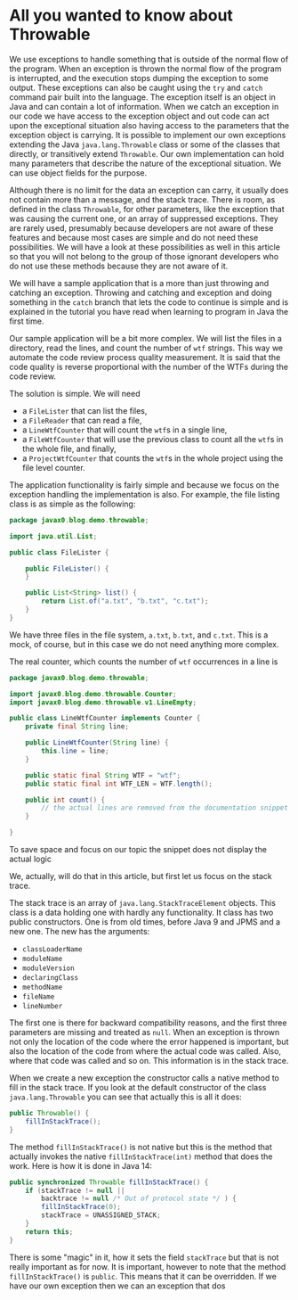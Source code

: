 # All you wanted to know about Throwable

We use exceptions to handle something that is outside of the normal flow of the program. When an exception is thrown the
normal flow of the program is interrupted, and the execution stops dumping the exception to some output. These
exceptions can also be caught using the `try` and `catch` command pair built into the language. The exception itself is
an object in Java and can contain a lot of information. When we catch an exception in our code we have access to the
exception object and out code can act upon the exceptional situation also having access to the parameters that the
exception object is carrying. It is possible to implement our own exceptions extending the Java `java.lang.Throwable`
class or some of the classes that directly, or transitively extend `Throwable`. Our own implementation can hold many
parameters that describe the nature of the exceptional situation. We can use object fields for the purpose.

Although there is no limit for the data an exception can carry, it usually does not contain more than a message, and the
stack trace. There is room, as defined in the class `Throwable`, for other parameters, like the exception that was
causing the current one, or an array of suppressed exceptions. They are rarely used, presumably because developers are
not aware of these features and because most cases are simple and do not need these possibilities. We will have a look
at these possibilities as well in this article so that you will not belong to the group of those ignorant developers
who do not use these methods because they are not aware of it.

We will have a sample application that is a more than just throwing and catching an exception. Throwing and catching
and exception and doing something in the `catch` branch that lets the code to continue is simple and is explained in 
the tutorial you have read when learning to program in Java the first time.

Our sample application will be a bit more complex. We will list the files in a directory, read the lines, and count the
number of `wtf` strings. This way we automate the code review process quality measurement. It is said that the code
quality is reverse proportional with the number of the WTFs during the code review.

The solution is simple. We will need

* a `FileLister` that can list the files,
* a `FileReader` that can read a file,
* a `LineWtfCounter` that will count the `wtf`s in a single line,
* a `FileWtfCounter` that will use the previous class to count all the `wtf`s in the whole file, and finally,
* a `ProjectWtfCounter` that counts the `wtf`s in the whole project using the file level counter.
 
The application functionality is fairly simple and because we focus on the exception handling the implementation is also.
For example, the file listing class is as simple as the following:

<!-- snip FileLister trim="to=0"-->
```java
package javax0.blog.demo.throwable;

import java.util.List;

public class FileLister {

    public FileLister() {
    }

    public List<String> list() {
        return List.of("a.txt", "b.txt", "c.txt");
    }
}
```

We have three files in the file system, `a.txt`, `b.txt`, and `c.txt`. This is a mock, of course, but in this case we do
not need anything more complex.

The real counter, which counts the number of `wtf` occurrences in a line is

<!-- snip LineWtfCounter skip="do"-->
```java
package javax0.blog.demo.throwable;

import javax0.blog.demo.throwable.Counter;
import javax0.blog.demo.throwable.v1.LineEmpty;

public class LineWtfCounter implements Counter {
    private final String line;

    public LineWtfCounter(String line) {
        this.line = line;
    }

    public static final String WTF = "wtf";
    public static final int WTF_LEN = WTF.length();

    public int count() {
        // the actual lines are removed from the documentation snippet
    }

}

```

To save space and focus on our topic the snippet does not display the actual logic 


 
 We, actually, will do that in this article, but first
let us focus on the stack trace.

The stack trace is an array of `java.lang.StackTraceElement` objects. This class is a data holding one with
hardly any functionality. It class has two public constructors.
One is from old times, before Java 9 and JPMS and a new one. The new has the arguments:

* `classLoaderName`
* `moduleName`
* `moduleVersion`
* `declaringClass`
* `methodName`
* `fileName`
* `lineNumber`

The first one is there for backward compatibility reasons, and the first three parameters are missing and
treated as `null`.  When an exception is thrown not only the location of the code where the error happened
is important, but also the location of the code from where the actual code was called. Also, where that code
was called and so on. This information is in the stack trace.

When we create a new exception the constructor calls a native method to fill in the stack trace. If you look
at the default constructor of the class `java.lang.Throwable` you can see that actually this is all it does:

```java
public Throwable() {
    fillInStackTrace();
}
```

The method `fillInStackTrace()` is not native but this is the method that actually invokes the native
`fillInStackTrace(int)` method that does the work. Here is how it is done in Java 14:

```java
public synchronized Throwable fillInStackTrace() {
    if (stackTrace != null ||
        backtrace != null /* Out of protocol state */ ) {
        fillInStackTrace(0);
        stackTrace = UNASSIGNED_STACK;
    }
    return this;
}
```

There is some "magic" in it, how it sets the field `stackTrace` but that is not really important as for now.
It is important, however to note that the method `fillInStackTrace()` is `public`. This means that it can be
overridden. If we have our own exception then we can an exception that dos  

